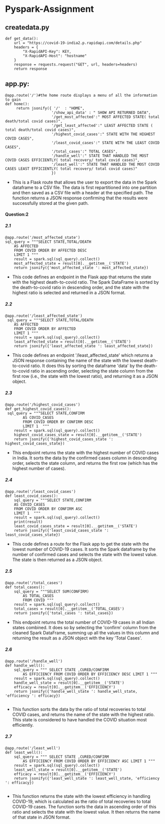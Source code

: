 # Pyspark-Assignment

## createdata.py

```
def get_data():
    url = "https://covid-19-india2.p.rapidapi.com/details.php"
    headers = {
        "X-RapidAPI-Key": KEY,
        "X-RapidAPI-Host": "hostname"
    }
    response = requests.request("GET", url, headers=headers)
    return response

```


## app.py:

```
@app.route('/')#the home route displays a menu of all the information to gain
def home():
     return jsonify({ '/'  : "HOME",
                     '/show_api_data' : " SHOW API RETURNED DATA",
                     '/get_most_affected':" MOST AFFECTED STATE( total death/total covid cases)",
                     '/get_least_affected':" LEAST AFFECTED STATE ( total death/total covid cases)",
                     '/highest_covid_cases':" STATE WITH THE HIGHEST COVID CASES",
                     '/least_covid_cases':" STATE WITH THE LEAST COVID CASES",
                     '/total_cases':" TOTAL CASES",
                     '/handle_well':" STATE THAT HANDLED THE MOST COVID CASES EFFICIENTLY( total recovery/ total covid cases)",
                     '/least_well':" STATE THAT HANDLED THE MOST COVID CASES LEAST EFFICIENTLY( total recovery/ total covid cases)"
                     })
```


* This is a Flask route that allows the user to export the data in the Spark dataframe to a CSV file. The data is first repartitioned into one partition and then saved as a CSV file with a header at the specified path. The function returns a JSON response confirming that the results were successfully stored at the given path.


#### Question:2

##### 2.1
```
@app.route('/most_affected_state')
sql_query = """SELECT STATE,TOTAL/DEATH
    AS AFFECTED 
    FROM COVID ORDER BY AFFECTED DESC 
    LIMIT 1 """
    result = spark.sql(sql_query).collect()
    most_affected_state = result[0].__getitem__('STATE')
    return jsonify({'most_affected_state ': most_affected_state})
```

* This code defines an endpoint in the Flask app that returns the state with the highest death-to-covid ratio. The Spark DataFrame is sorted by the death-to-covid ratio in descending order, and the state with the highest ratio is selected and returned in a JSON format.


##### 2.2
```
@app.route('/least_affected_state')
 sql_query = """SELECT STATE,TOTAL/DEATH
    AS AFFECTED 
    FROM COVID ORDER BY AFFECTED 
    LIMIT 1 """
    result = spark.sql(sql_query).collect()
    least_affected_state = result[0].__getitem__('STATE')
    return jsonify({'least_affected_state ': least_affected_state})
```

* This code defines an endpoint '/least_affected_state' which returns a JSON response containing the name of the state with the lowest death-to-covid ratio. It does this by sorting the dataframe 'data' by the death-to-covid ratio in ascending order, selecting the state column from the first row (i.e., the state with the lowest ratio), and returning it as a JSON object.


##### 2.3
```
@app.route('/highest_covid_cases')
def get_highest_covid_cases():
 sql_query = """SELECT STATE,CONFIRM
        AS COVID_CASES
        FROM COVID ORDER BY CONFIRM DESC 
        LIMIT 1  """
    result = spark.sql(sql_query).collect()
    highest_covid_cases_state = result[0].__getitem__('STATE')
    return jsonify({'highest_covid_cases_state ': highest_covid_cases_state})
```

* This endpoint returns the state with the highest number of COVID cases in India. It sorts the data by the confirmed cases column in descending order, selects the state column, and returns the first row (which has the highest number of cases).


##### 2.4
```
@app.route('/least_covid_cases')
def least_covid_cases():
    sql_query = """SELECT STATE,CONFIRM
    AS COVID_CASES
    FROM COVID ORDER BY CONFIRM ASC 
    LIMIT 1  """
    result = spark.sql(sql_query).collect()
    print(result)
    least_covid_cases_state = result[0].__getitem__('STATE')
    return jsonify({'least_covid_cases_state ': least_covid_cases_state})
```

* This code defines a route for the Flask app to get the state with the lowest number of COVID-19 cases. It sorts the Spark dataframe by the number of confirmed cases and selects the state with the lowest value. The state is then returned as a JSON object.


##### 2.5
```
@app.route('/total_cases')
def total_cases():
    sql_query = """SELECT SUM(CONFIRM)
        AS TOTAL_CASES
        FROM COVID """
    result = spark.sql(sql_query).collect()
    total_cases = result[0].__getitem__('TOTAL_CASES')
    return jsonify({'total_cases ': total_cases})
```

* This endpoint returns the total number of COVID-19 cases in all Indian states combined. It does so by selecting the 'confirm' column from the cleaned Spark DataFrame, summing up all the values in this column and returning the result as a JSON object with the key 'Total Cases'.


##### 2.6
```
@app.route('/handle_well')
def handle_well():
    sql_query = """ SELECT STATE ,CURED/CONFIRM
        AS EFFICIENCY FROM COVID ORDER BY EFFICIENCY DESC LIMIT 1 """
    result = spark.sql(sql_query).collect()
    handle_well_state = result[0].__getitem__('STATE')
    efficacy = result[0].__getitem__('EFFICIENCY')
    return jsonify({'handle_well_state ': handle_well_state, 'efficiency ': efficacy})


```

* This function sorts the data by the ratio of total recoveries to total COVID cases, and returns the name of the state with the highest ratio. This state is considered to have handled the COVID situation most efficiently.


##### 2.7
```
@app.route('/least_well')
def least_well():
    sql_query = """ SELECT STATE ,CURED/CONFIRM
        AS EFFICIENCY FROM COVID ORDER BY EFFICIENCY ASC LIMIT 1 """
    result = spark.sql(sql_query).collect()
    least_well_state = result[0].__getitem__('STATE')
    efficacy = result[0].__getitem__('EFFICIENCY')
    return jsonify({'least_well_state ': least_well_state, 'efficiency ': efficacy})


```

* This function returns the state with the lowest efficiency in handling COVID-19, which is calculated as the ratio of total recoveries to total COVID-19 cases. The function sorts the data in ascending order of this ratio and selects the state with the lowest value. It then returns the name of that state in JSON format.



